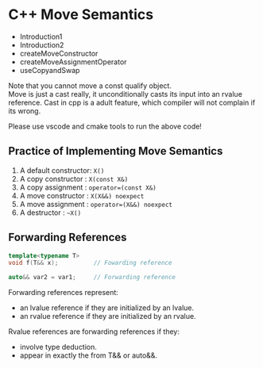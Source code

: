 # C++ Move Semantics

- Introduction1
- Introduction2
- createMoveConstructor
- createMoveAssignmentOperator 
- useCopyandSwap

Note that you cannot move a const qualify object.  
Move is just a cast really, it unconditionally casts its input into an rvalue reference.
Cast in cpp is a adult feature, which compiler will not complain if its wrong.

Please use vscode and cmake tools to run the above code!

## Practice of Implementing Move Semantics

1. A default constructor:   `X()`
1. A copy constructor   :   `X(const X&)`
1. A copy assignment    :   `operator=(const X&)`
1. A move constructor   :   `X(X&&) noexpect`
1. A move assignment    :   `operator=(X&&) noexpect`
1. A destructor         :   `~X()`

## Forwarding References

```cpp
template<typename T>
void f(T&& x);          // Fowarding reference

auto&& var2 = var1;     // Forwarding reference
```

Forwarding references represent:
- an lvalue reference if they are initialized by an lvalue.
- an rvalue reference if they are initialized by an rvalue.

Rvalue references are forwarding references if they:
- involve type deduction.
- appear in exactly the from T&& or auto&&.
